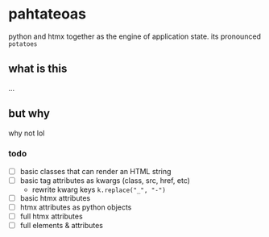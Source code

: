 # pahtateoas

python and htmx together as the engine of application state. its pronounced `potatoes`

## what is this

...

## but why

why not lol

### todo

- [ ] basic classes that can render an HTML string
- [ ] basic tag attributes as kwargs (class, src, href, etc)
  - rewrite kwarg keys `k.replace("_", "-")`
- [ ] basic htmx attributes
- [ ] htmx attributes as python objects
- [ ] full htmx attributes
- [ ] full elements & attributes
